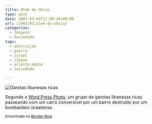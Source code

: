 ```yaml
---
title: Além do óbvio
type: post
date: 2007-03-02T11:00:44+00:00
url: /2007/03/alem-do-obvio/
categorias:
  - Imagens
  - Sociedade
tags:
  - destruição
  - guerra
  - israel
  - líbano
  - oriente médio
  - sociedade

---
```

![Garotas libanesas ricas](/wp-content/uploads/2007/03/beirute-em-um-conversivel.jpg)

Segundo o [Word Press Photo][1], um grupo de garotas libanesas ricas passeando com um carro conversível por um bairro destruído por um bombardeio israelense.

<small>Encontrado no <a href="http://www.benderblog.com/2007/03/01/a-realidade-por-tras-de-uma-foto-premiada/">Bender Blog</a>.</small>

 [1]: http://www.worldpressphoto.com/


